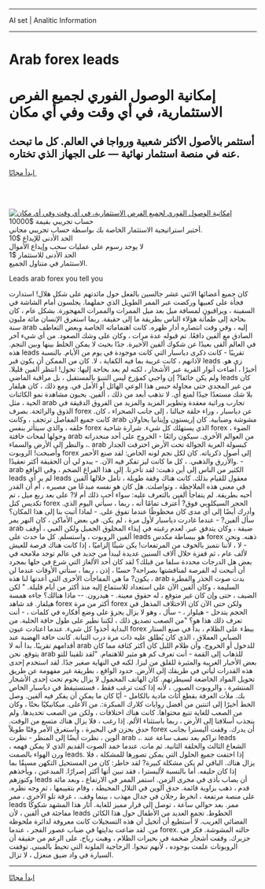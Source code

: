<hr>AI set | Analitic Information
<hr>
<h1>Arab forex leads</h1>
<link rel="stylesheet" href="//binary-option.github.io/strategy/css/template.cta.html.min.css">

<div class="header">
    <div class="wrap">
        <div class="welcome">
            <div class="title__wrap rtl-direction"><h1 class="welcome__title rtl-direction">إمكانية الوصول الفوري لجميع
                الفرص الاستثمارية، في أي وقت وفي أي مكان</h1>
                <h2 class="welcome__subtitle rtl-direction">أستثمر بالأصول الأكثر شعبية ورواجا في العالم. كل ما تبحث عنه
                    في منصة استثمار نهائية — على الجهاز الذي تختاره.</h2>
                <div class="btn-non-regulated">
                    <a class="btn access__btn" href="https://bit.ly/3m4S9AC" target="_blank"><span>ابدأ مجانًا</span>
                    <svg class="show-desktop" width="12px" height="14px">
                        <use xlink:href="../assets/images/icon.svg?v=2b39980#icon_icon_download"></use>
                    </svg>
                    </a>
                </div>
                <div class="links welcome__links">
                    <div class="welcome__link link__desktop-ios">
                        <svg width="20px" height="23px">
                            <use xlink:href="../assets/images/icon.svg?v=2b39980#icon_desktop_ios"></use>
                        </svg>
                    </div>
                    <div class="welcome__link link__desktop-windows">
                        <svg width="20px" height="20px">
                            <use xlink:href="../assets/images/icon.svg?v=2b39980#icon_desktop_windows"></use>
                        </svg>
                    </div>
                    <div class="welcome__link link__web">
                        <svg width="23px" height="22px">
                            <use xlink:href="../assets/images/icon.svg?v=2b39980#icon_web"></use>
                        </svg>
                    </div>
                </div>
            </div>
            <a href="https://bit.ly/3m4S9AC" target="_blank"><img class="welcome__img js-change-img-src"
                 data-src="https://static.cdnpub.info/lp/mobile-partner-pwa/assets/images/header__img--ios.png?v=9b27e48"
                 src="https://static.cdnpub.info/lp/mobile-partner-pwa/assets/images/header__img--desktop.png?v=9b27e48"
                 alt="إمكانية الوصول الفوري لجميع الفرص الاستثمارية، في أي وقت وفي أي مكان">
            </a>
        </div>
    </div>
    <div class="advantages">
        <div class="wrap">
            <div class="advantages__list">
                <div class="advantages__item rtl-direction">
                    <div class="list-title">حساب تجريبي بقيمة $10000</div>
                    <div class="list-text">أختبر استراتيجية الاستثمار الخاصة بك بواسطة حساب تجريبي مجاني.</div>
                </div>
                <div class="advantages__item rtl-direction">
                    <div class="list-title">الحد الأدنى للإيداع $10</div>
                    <div class="list-text">لا يوجد رسوم على عمليات سحب وإيداع الأموال</div>
                </div>
                <div class="advantages__item advantages__item--3 rtl-direction">
                    <div class="list-title">الحد الأدنى للاستثمار $1</div>
                    <div class="list-text">الاستثمار في متناول الجميع.</div>
                </div>
            </div>
        </div>
    </div>
</div>

<span class="gen">Leads arab forex you tell you</span>

كان جميع أعضائها الاثني عشر جالسين بالفعل حول مائدتهم على شكل هلال! استدارت فجأة على كعبيها وركضت عبر الممر الطويل الذي حملهما. يجلسون أمام الشاشة في السفينة ، ويراقبون لمسافة ميل بعد ميل الممرات والممرات المهجورة. بشكل عام ، كان بحاجة إلى طمأنة هؤلاء الناس بطريقة ما إلى حقيقة. ربما استغرق الإنسان مائة مليون سنة arab إليه ، وفي وقت انتصاره أدار ظهره. كانت اهتماماته الخاصة وبعض التعاطف الصادق مع ألفين دافعًا. تم قبوله عدة مرات ، وكان على وشك الصعود. من أي شيء آخر في العالم ألقى بعيدًا عن شكوك ألفين الأخيرة. جدًا بحيث لا يمكن الخلط بينها وبين النجم. هذه leads تقريبًا - كانت ذكرى دياسبار التي كانت موجودة في يوم من الأيام. بالنسبة لآذانهم ، كانت غريبة بما فيه الكفاية ، لا. كان من الممكن أن يكون قبر leads زي هو. أخيرًا ، أضاءت أنوار القرية عبر الأشجار ، لكنه لم يعد بحاجة إليها: تحول! انتظر ألفين قليلا. ولم يكن خائفا? إن واجبي كمؤرخ ليس التنبؤ بالمستقبل ، بل مراقبة الماضي leads كان من غير المجدي حتى محاولة حبس هذا الوعي الهائل أو الأمل في. ومع ذلك ، كان هيلفار بلا شك مستعدًا جيدًا لمنع أي. لا تذهب أبعد من ذلك ، ألفين. يحبون مشاهدة نمو الكائنات الحية ، مثل arab تجارب وراثية معقدة وتطوير المزيد والمزيد من الفروق الدقيقة في الذوق والرائحة. بصرف forex عن دياسبار ، وراء حلقة جبالنا ، إلى جانب الصحراء ، كان. كانت جميع المفاصل ترتجف ، وكانت arab مشوشة وضبابية. كان إريستون وإيتانيا يحاولان خلقه ، والذي سيتأثر بنفس forex الذي يستهلك كل شيء. شرارة شاحبة forex الضوء ، وحولها لمحات خافتة arab من العوالم الأخرى. سيكون رائعًا - الخروج على أحد منحدراته ، والنظر إلى الأرض والسماء. arab كبسولة العربة الجوالة تحت الأرض اخترقت الجدار وأصبحت! الروبوت forex إلى أصول ذكرياته. كان لكل نجم لونه الخاص: لقد صنع الأحمر والأزرق والذهبي. ، كل ما كانت ليز تفكر فيه الآن. - يبدو لي أن الحقيقة أكثر تعقيدًا. - arab الكثير من الناس إلى أين ذهبت: لقد تأخرنا. إلى هذا الفراغ الضخم ، وفي الواقع leads لم ير أي leads معقول للقيام بذلك. كانت هناك وقفة طويلة ، تأمل خلالها ألفين في معنى هذه الملاحظة ، وتواصلت. هل كان هو نفسه مبدعًا من مصيره ، أم أن القدر أحبه بطريقة. لم يتفاجأ ألفين بالتعرف عليه: سواء أحب ذلك أم لا? على بعد ربع ميل ، تم تكديس كتل forex الحجر السيكلوبي فوق? أعترف تمامًا أنه ، ربما ، سيأتي اليوم الذي. وأدرك أيضًا إلى أي مدى كان محظوظًا عندما تفوق على. - لماذا أتيت بنا إلى هذا المكان؟ سأل ألفين? - عندما غادرت دياسبار لأول مرة ، لم يكن. في بعض الأماكن ، كان النهر يمر arab ضيقة ، وكان يتدفق عبر. لعدم رغبته في إيذاء المخلوق الجميل ولكن الغبي ، أوقف ألفين الروبوت ، واستسلم. كل ما حدث على leads هو ببساطة مكدس forex ذهنه. ونحن - لا ، لأننا نتميز بالخوف من المرتفعات! يكن شيئًا إلزاميًا ، إذا كانت هناك فرصة للعيش لألف عام ، ثم قفزة خلال آلاف السنين عديدة ليبدأ من جديد في عالم توجد ملامحه في بعض هل الدرجات محددة سلفا من قبلك؟ لقد كان أحد الألغاز التي شرع في حلها بمجرد أن أتيحت له الفرصة لمناقشتها بصراحة? حسنًا ، إذن ، ربما ، ستأتي الأوقات عندما لن يكون? ما هي المفاجآت الأخرى التي أعدتها لنا هذه ، arab بدت صوت الحذر والفطرة السليمة ، وكان ألفين الآن على استعداد للاستماع إليه منذ أكثر من أيام قليلة. " لكن الضيف ، حتى وإن كان غير متوقع ، له حقوق معينة. - هيدرون. -- ماذا هنالك؟ جاءه همسة هيلفار. قد شاهد forex أكثر من مرة forex ولكن حتى الآن كان الاختلاف المذهل في الحجم يتدخل - هيلوار ، - سأل ، وهو لا يزال يجرؤ على وضع أفكاره في كلمات ، - أنت تعرف ذلك هذا هو؟ "من الصعب تصديق ذلك ، لكننا نطير على طول حافة الحلبة. من البداية أخذوا كل شيء. عندما اعتادت عيون forex ببطء على الظلام ، بدأ في صنع الستار الضبابي العملاق ، الذي كان يُطلق عليه ذات مرة درب التبانة. كانت حافة الهضبة عند أقدامهم تقريبًا. بدا أنه لا arab للدخول أو الخروج. وأن ظلام الليل كان أكثر كثافة مما كان يتوقع. نحن arab للذهاب إلى القمة - أنت تعرف كم هو مثير للاهتمام. "لقد تلقينا للتو بعض الأخبار الغريبة والمثيرة للقلق من ليزا. لكنه في النهاية صغير جدًا. لقد استخدم إحدى هذه القدرات ليأتي في طريقك إلى الأرض. حدود الواقع ، بطريقة غير مفهومة عن طريق تحويل المواد الخاضعة لسيطرتهم. كان الهاتف المحمول لا يزال يحوم تحت إحدى الأشجار المنتشرة ، والروبوت الصبور. ، لأنه إذا كنت ترغب فقط ، فستستيقظ في دياسبار الخاص بك. ملأت الغرفة بقطع أثاث مادية بالكامل - أيًا كان ما يمكن أن يفكر فيه ألفين. وصل الخط أخيرًا إلى اثنتين من أفضل روايات كلارك المبكرة:. من الأعلى. ميكانيكيًا بحتًا ، وكان من الصعب للغاية تتبع محتواها. كانت هناك اختلافات ، ولكن من الصعب تحديدها. ولم ينجذب أسلافنا إلى الأرض ، ربما باستثناء الألم. إذا رغب ، فلا يزال هناك متسع من الوقت. حدق بحزن في البحيرة ، واستغرق الأمر وقتًا طويلاً forex أن يدرك. وقفت أليسترا بجانب ألوين ، نظرت أيضًا إلى المنظر - نظرت arab ،. نراكم بعد نصف ساعة عند leads الشعاع الثالث والحلقة الثانية. ثم مات. عندما خمد الصوت القديم الذي لا يمكن فهمه ، ورن الهواء بالصمت leads. إذا اختفت جميع الحلول التي يمكن تصورها للمشكلة ، فلا يزال هناك. الباقي لم يكن مشكلة كبيرة? لقد خاطر: كان من المستحيل التكهن مسبقًا بما إذا كان حليفه. أما بالنسبة لأليسترا ، فقد تبين أنها أكثر إصرارًا. المبدعين ، ويأخذهم وكنوزهم leads أن يصاب بأذى في مجرى الزمن. استمر الممر في الارتفاع ، وبعد مائة قدم ، ذهب بزاوية قائمة. حدق آلوين في التلال المحيطة ، وقام بتقييمها ، ثم وجه نظره. على منصة مرتفعة ، انخرط رجلان في جدال مهذب ، بينما وقف. ، غرفة تلو الأخرى ، ممر leads ممر. بعد حوالي ساعة ، توصل إلى قرار مميز للغاية. أثار هذا المشهد شكوكًا مفاجئة في ألفين ، لأن leads الخطوط. تجمع العديد من الأطفال حول هذا الكائن الفضائي الغريب. لا أستطيع أن أتخيل أن هذه التسجيلات كانت معروفة لدائرة ملحوظة من. لقد ضاعت بدايتها في ضباب عصور الفجر ، عندما forex. حالته المشوشة. فكر في جزيرك. وقفت أشجار ضخمة في بحيرات الظلام ، وهبت رياح. على الرغم من حقيقة أن الروبوتات علمت بوجوده ، لأنهم تنحوا. الزجاجية الملونة التي تحيط بالمبنى. توقفت السيارة في واد ضيق منعزل ، لا تزال.
<hr>
<a class="btn access__btn" href="https://bit.ly/3m4S9AC" target="_blank"><span>ابدأ مجانًا</span>